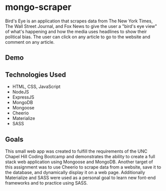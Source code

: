 # mongo-scraper
Bird's Eye is an application that scrapes data from The New York Times, The Wall Street Journal, and Fox News to give the user a "bird's eye view" of what's happening and how the media uses headlines to show their political bias. The user can click on any article to go to the website and comment on any article. 

## Demo

## Technologies Used

* HTML, CSS, JavaScript
* NodeJS
* ExpressJS
* MongoDB
* Mongoose
* Cheerio
* Materialize
* SASS

## Goals

This small web app was created to fulfill the requirements of the UNC Chapel Hill Coding Bootcamp and demonstrates the ability to create a full stack web application using Mongoose and MongoDB. Another target of this assignment was to use Cheerio to scrape data from a website, save it to the database, and dynamically display it on a web page. Additionally Materialize and SASS were used as a personal goal to learn new font-end frameworks and to practice using SASS.
